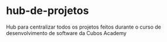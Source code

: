 # hub-de-projetos
Hub para centralizar todos os projetos feitos durante o curso de desenvolvimento de software da Cubos Academy
